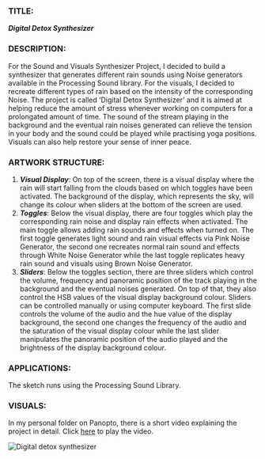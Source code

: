 ### TITLE: 
***Digital Detox Synthesizer***

### DESCRIPTION:
For the Sound and Visuals Synthesizer Project, I decided to build a synthesizer that generates different rain sounds using Noise generators available in the Processing Sound library. For the visuals, I decided to recreate different types of rain based on the intensity of the corresponding Noise. The project is called ‘Digital Detox Synthesizer’ and it is aimed at helping reduce the amount of stress whenever working on computers for a prolongated amount of time. The sound of the stream playing in the background and the eventual rain noises generated can relieve the tension in your body and the sound could be played while practising yoga positions. Visuals can also help restore your sense of inner peace.
### ARTWORK STRUCTURE:
1) ***Visual Display***: 
On top of the screen, there is a visual display where the rain will start falling from the clouds based on which toggles have been activated. The background of the display, which represents the sky, will change its colour when sliders at the bottom of the screen are used.   
2) ***Toggles***: 
Below the visual display, there are four toggles which play the corresponding rain noise and display rain effects when activated. The main toggle allows adding rain sounds and effects when turned on. The first toggle generates light sound and rain visual effects via Pink Noise Generator, the second one recreates normal rain sound and effects through White Noise Generator while the last toggle replicates heavy rain sound and visuals using Brown Noise Generator.
3) ***Sliders***: 
Below the toggles section, there are three sliders which control the volume, frequency and panoramic position of the track playing in the background and the eventual noises generated. On top of that, they also control the HSB values of the visual display background colour. Sliders can be controlled manually or using computer keyboard. The first slide controls the volume of the audio and the hue value of the display background, the second one changes the frequency of the audio and the saturation of the visual display colour while the last slider manipulates the panoramic position of the audio played and the brightness of the display background colour.
### APPLICATIONS:
The sketch runs using the Processing Sound Library.
### VISUALS:

In my personal folder on Panopto, there is a short video explaining the project in detail. Click [here](https://ual.cloud.panopto.eu/Panopto/Pages/Viewer.aspx?id=f3d26c51-12f5-453d-a5ea-b00301130c77&start=0) to play the video.

![Digital detox synthesizer](https://github.com/filippopresti/Portfolio/assets/85188811/c67918cc-ca94-4a42-a064-b2bbf2db10bd)

